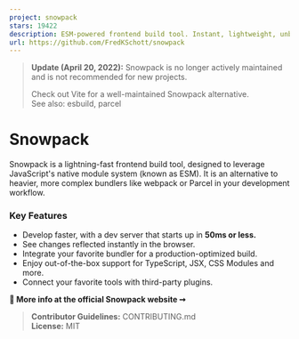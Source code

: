 ```yaml
---
project: snowpack
stars: 19422
description: ESM-powered frontend build tool. Instant, lightweight, unbundled development. ✌️
url: https://github.com/FredKSchott/snowpack
---
```


> **Update (April 20, 2022):** Snowpack is no longer actively maintained and is not recommended for new projects.
> 
> Check out Vite for a well-maintained Snowpack alternative.  
> See also: esbuild, parcel

Snowpack
========

Snowpack is a lightning-fast frontend build tool, designed to leverage JavaScript's native module system (known as ESM). It is an alternative to heavier, more complex bundlers like webpack or Parcel in your development workflow.

### Key Features

-   Develop faster, with a dev server that starts up in **50ms or less.**
-   See changes reflected instantly in the browser.
-   Integrate your favorite bundler for a production-optimized build.
-   Enjoy out-of-the-box support for TypeScript, JSX, CSS Modules and more.
-   Connect your favorite tools with third-party plugins.

**💁 More info at the official Snowpack website ➞**

  

> **Contributor Guidelines:** CONTRIBUTING.md  
> **License:** MIT
